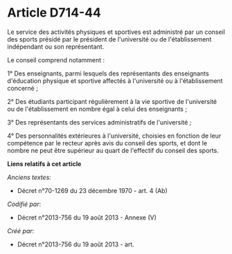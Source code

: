 # Article D714-44

Le service des activités physiques et sportives est administré par un conseil des sports présidé par le président de
l'université ou de l'établissement indépendant ou son représentant.

Le conseil comprend notamment :

1° Des enseignants, parmi lesquels des représentants des enseignants d'éducation physique et sportive affectés à l'université
ou à l'établissement concerné ;

2° Des étudiants participant régulièrement à la vie sportive de l'université ou de l'établissement en nombre égal à celui des
enseignants ;

3° Des représentants des services administratifs de l'université ;

4° Des personnalités extérieures à l'université, choisies en fonction de leur compétence par le recteur après avis du conseil
des sports, et dont le nombre ne peut être supérieur au quart de l'effectif du conseil des sports.

**Liens relatifs à cet article**

_Anciens textes_:

  - Décret n°70-1269 du 23 décembre 1970 - art. 4 (Ab)

_Codifié par_:

  - Décret n°2013-756 du 19 août 2013 -  Annexe (V)

_Créé par_:

  - Décret n°2013-756 du 19 août 2013 - art.
